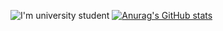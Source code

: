 
![I'm university student](https://scontent.fuln1-1.fna.fbcdn.net/v/t1.6435-9/93479680_637054650359709_874128795102085120_n.jpg?_nc_cat=101&ccb=1-7&_nc_sid=e3f864&_nc_ohc=wuMU_Zfcg54AX8i3SLR&_nc_ht=scontent.fuln1-1.fna&oh=00_AfAdY9cnM67Ox4BTHQQj7kEzkSTXNq0AQAL__NdxX-AT1g&oe=63A683E4)
[![Anurag's GitHub stats](https://github-readme-stats.vercel.app/api?username=burn-e-e)](https://github.com/anuraghazra/github-readme-stats)

